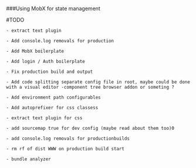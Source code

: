###Using MobX for state management

#TODO

	- extract text plugin

	- Add console.log removals for production

	- Add MobX boilerplate

	- Add login / Auth boilerplate

	- Fix production build and output

	- Add code splitting separate config file in root, maybe could be done with a visual editor -component tree browser addon or someting ?

	- Add environment path configurables

	- Add autoprefixer for css classess

	- extract text plugin for css

	- add sourcemap true for dev config (maybe read about them too)0

	- add console.log removals for productionbuilds

	- rm rf of dist WWW on production build start

	- bundle analyzer
